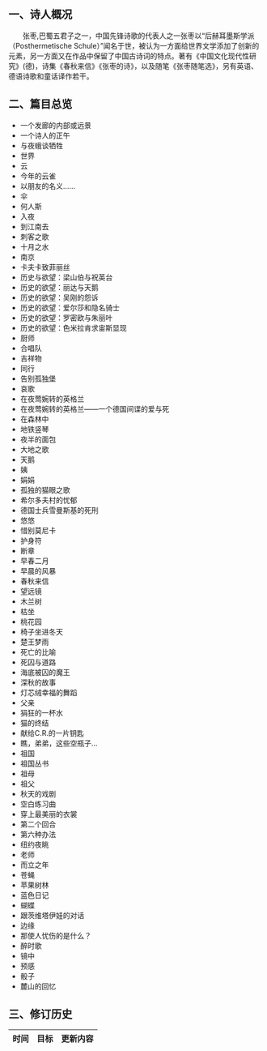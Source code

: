 ## 一、诗人概况

&emsp;&emsp;张枣,巴蜀五君子之一，中国先锋诗歌的代表人之一张枣以“后赫耳墨斯学派（Posthermetische Schule）”闻名于世，被认为一方面给世界文学添加了创新的元素，另一方面又在作品中保留了中国古诗词的特点。著有《中国文化现代性研究》(德)，诗集《春秋来信》《张枣的诗》，以及随笔《张枣随笔选》，另有英语、德语诗歌和童话译作若干。

## 二、篇目总览

+ 一个发廊的内部或远景 
+ 一个诗人的正午 
+ 与夜蛾谈牺牲 
+ 世界 
+ 云 
+ 今年的云雀 
+ 以朋友的名义…… 
+ 伞 
+ 何人斯 
+ 入夜 
+ 到江南去 
+ 刺客之歌 
+ 十月之水 
+ 南京 
+ 卡夫卡致菲丽丝 
+ 历史与欲望：梁山伯与祝英台 
+ 历史的欲望：丽达与天鹅 
+ 历史的欲望：吴刚的怨诉 
+ 历史的欲望：爱尔莎和隐名骑士 
+ 历史的欲望：罗密欧与朱丽叶 
+ 历史的欲望：色米拉肯求宙斯显现 
+ 厨师 
+ 合唱队 
+ 吉祥物 
+ 同行 
+ 告别孤独堡 
+ 哀歌 
+ 在夜莺婉转的英格兰 
+ 在夜莺婉转的英格兰——一个德国间谍的爱与死 
+ 在森林中 
+ 地铁竖琴 
+ 夜半的面包 
+ 大地之歌 
+ 天鹅 
+ 姨 
+ 娟娟 
+ 孤独的猫眼之歌 
+ 希尔多夫村的忧郁 
+ 德国士兵雪曼斯基的死刑 
+ 悠悠 
+ 惜别莫尼卡 
+ 护身符 
+ 断章 
+ 早春二月 
+ 早晨的风暴 
+ 春秋来信 
+ 望远镜 
+ 木兰树 
+ 枯坐 
+ 桃花园 
+ 椅子坐进冬天 
+ 楚王梦雨 
+ 死亡的比喻 
+ 死囚与道路 
+ 海底被囚的魔王 
+ 深秋的故事 
+ 灯芯绒幸福的舞蹈 
+ 父亲 
+ 狷狂的一杯水 
+ 猫的终结 
+ 献给C.R.的一片钥匙 
+ 瞧，弟弟，这些空瓶子… 
+ 祖国 
+ 祖国丛书 
+ 祖母 
+ 祖父 
+ 秋天的戏剧 
+ 空白练习曲 
+ 穿上最美丽的衣裳 
+ 第二个回合 
+ 第六种办法 
+ 纽约夜眺 
+ 老师 
+ 而立之年 
+ 苍蝇 
+ 苹果树林 
+ 蓝色日记 
+ 蝴蝶 
+ 跟茨维塔伊娃的对话 
+ 边缘 
+ 那使人忧伤的是什么？ 
+ 醉时歌 
+ 镜中 
+ 预感 
+ 骰子 
+ 麓山的回忆 

## 三、修订历史


|时间|目标|更新内容
|:-:|:-|:-